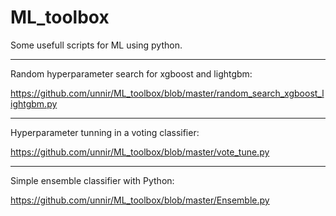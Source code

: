 # ML_toolbox
Some usefull scripts for ML using python.

---
   Random hyperparameter search for xgboost and lightgbm: 
 
   https://github.com/unnir/ML_toolbox/blob/master/random_search_xgboost_lightgbm.py

---
   Hyperparameter tunning in a voting classifier:

   https://github.com/unnir/ML_toolbox/blob/master/vote_tune.py


---
   Simple ensemble classifier with Python:
   
   https://github.com/unnir/ML_toolbox/blob/master/Ensemble.py
